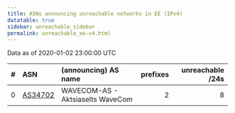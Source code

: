 ```yaml
---
title: ASNs announcing unreachable networks in EE (IPv4)
datatable: true
sidebar: unreachable_sidebar
permalink: unreachable_ee-v4.html
---
```


Data as of 2020-01-02 23:00:00 UTC


<div class="datatable-begin"></div>

|   # | ASN                                    | (announcing) AS name             |   prefixes |   unreachable /24s |
|----:|:---------------------------------------|:---------------------------------|-----------:|-------------------:|
|   0 | [AS34702](unreachable_AS34702-v4.html) | WAVECOM-AS - Aktsiaselts WaveCom |          2 |                  8 |

<div class="datatable-end"></div>